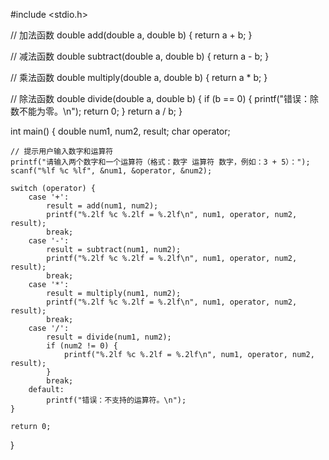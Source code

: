 #include <stdio.h>

// 加法函数
double add(double a, double b) {
    return a + b;
}

// 减法函数
double subtract(double a, double b) {
    return a - b;
}

// 乘法函数
double multiply(double a, double b) {
    return a * b;
}

// 除法函数
double divide(double a, double b) {
    if (b == 0) {
        printf("错误：除数不能为零。\n");
        return 0;
    }
    return a / b;
}

int main() {
    double num1, num2, result;
    char operator;

    // 提示用户输入数字和运算符
    printf("请输入两个数字和一个运算符（格式：数字 运算符 数字，例如：3 + 5）：");
    scanf("%lf %c %lf", &num1, &operator, &num2);

    switch (operator) {
        case '+':
            result = add(num1, num2);
            printf("%.2lf %c %.2lf = %.2lf\n", num1, operator, num2, result);
            break;
        case '-':
            result = subtract(num1, num2);
            printf("%.2lf %c %.2lf = %.2lf\n", num1, operator, num2, result);
            break;
        case '*':
            result = multiply(num1, num2);
            printf("%.2lf %c %.2lf = %.2lf\n", num1, operator, num2, result);
            break;
        case '/':
            result = divide(num1, num2);
            if (num2 != 0) {
                printf("%.2lf %c %.2lf = %.2lf\n", num1, operator, num2, result);
            }
            break;
        default:
            printf("错误：不支持的运算符。\n");
    }

    return 0;
}    
